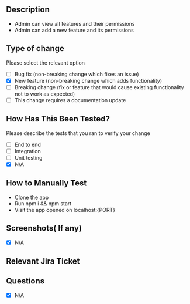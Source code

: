 
## Description
- Admin can view all features and their permissions
- Admin can add a new feature and its permissions

## Type of change
Please select the relevant option

- [ ] Bug fix (non-breaking change which fixes an issue)
- [X] New feature (non-breaking change which adds functionality)
- [ ] Breaking change (fix or feature that would cause existing functionality not to work as expected)
- [ ] This change requires a documentation update

## How Has This Been Tested?
Please describe the tests that you ran to verify your change
- [ ] End to end
- [ ] Integration
- [ ] Unit testing
- [X] N/A

## How to Manually Test
- Clone the app
- Run npm i && npm start
- Visit the app opened on localhost:{PORT}

## Screenshots( If any)

- [X] N/A

## Relevant Jira Ticket

## Questions

- [X] N/A
